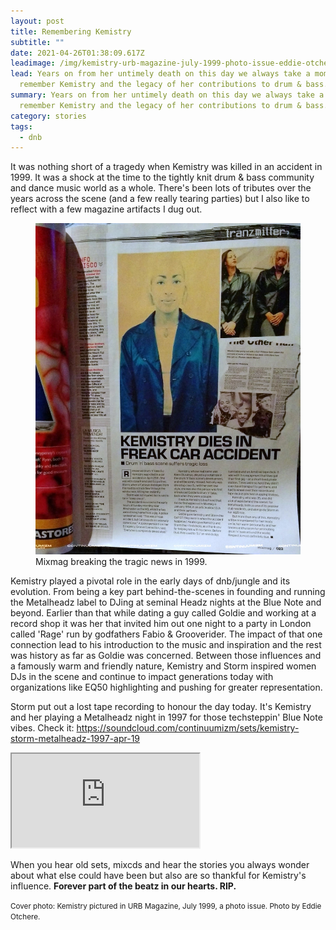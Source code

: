 ```yaml
---
layout: post
title: Remembering Kemistry
subtitle: ""
date: 2021-04-26T01:38:09.617Z
leadimage: /img/kemistry-urb-magazine-july-1999-photo-issue-eddie-otchere-chrisfizik-pic-2014-1350x-continuumizm.jpg
lead: Years on from her untimely death on this day we always take a moment to
  remember Kemistry and the legacy of her contributions to drum & bass.
summary: Years on from her untimely death on this day we always take a moment to
  remember Kemistry and the legacy of her contributions to drum & bass.
category: stories
tags:
  - dnb
---
```

It was nothing short of a tragedy when Kemistry was killed in an accident in 1999. It was a shock at the time to the tightly knit drum & bass community and dance music world as a whole. There's been lots of tributes over the years across the scene (and a few really tearing parties) but I also like to reflect with a few magazine artifacts I dug out. 

<figure class="figure float-right col-sm-6 bg-light py-3">
<a href="/img/kemistry-remembering-mixmag-death-accident-news-story-1999-chrisfizik-pic-2014-54crop-1080x1350-continuumizm.jpg" title="(click for big)"><img class="figure-img img-fluid" src="/img/kemistry-remembering-mixmag-death-accident-news-story-1999-chrisfizik-pic-2014-54crop-1080x1350-continuumizm.jpg" alt="'Kemistry Dies in Freak Car Accident': Mixmag magazine breaking the news in the following month's issue in 1999"></a>
    <figcaption class="figure-caption">Mixmag breaking the tragic news in 1999.</figcaption></figure>

Kemistry played a pivotal role in the early days of dnb/jungle and its evolution. From being a key part behind-the-scenes in founding and running the Metalheadz label to DJing at seminal Headz nights at the Blue Note and beyond. Earlier than that while dating a guy called Goldie and working at a record shop it was her that invited him out one night to a party in London called 'Rage' run by godfathers Fabio & Grooverider. The impact of that one connection lead to his introduction to the music and inspiration and the rest was history as far as Goldie was concerned. Between those influences and a famously warm and friendly nature, Kemistry and Storm inspired women DJs in the scene and continue to impact generations today with organizations like EQ50 highlighting and pushing for greater representation.

Storm put out a lost tape recording to honour the day today. It's Kemistry and her playing a Metalheadz night in 1997 for those techsteppin' Blue Note vibes. Check it: 
<https://soundcloud.com/continuumizm/sets/kemistry-storm-metalheadz-1997-apr-19>

<div class="embed-responsive embed-responsive-1by1" style="max-height:308px;">
  <iframe class="embed-responsive-item" style="max-height:308px;" src="https://w.soundcloud.com/player/?url=https%3A//api.soundcloud.com/playlists/1247970460&color=%238a9fc3&auto_play=false&hide_related=false&show_comments=true&show_user=true&show_reposts=false&show_teaser=true"></iframe></div> 


When you hear old sets, mixcds and hear the stories you always wonder about what else could have been but also are so thankful for Kemistry's influence. **Forever part of the beatz in our hearts. RIP.**

<small class="text-secondary">Cover photo: Kemistry pictured in URB Magazine, July 1999, a photo issue. Photo by Eddie Otchere.</small>